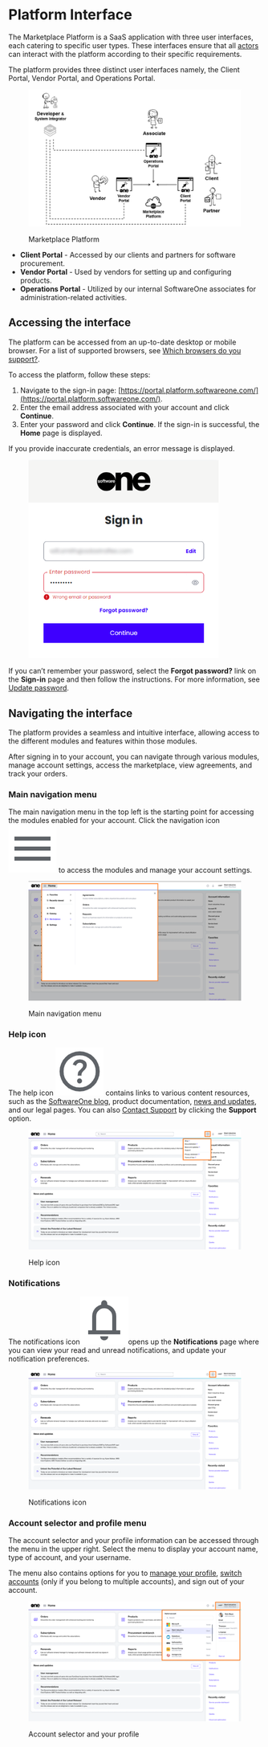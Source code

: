 # Platform Interface

The Marketplace Platform is a SaaS application with three user interfaces, each catering to specific user types. These interfaces ensure that all [actors](../key-concepts.md#platform-actors) can interact with the platform according to their specific requirements.&#x20;

The platform provides three distinct user interfaces namely, the Client Portal, Vendor Portal, and Operations Portal.&#x20;

<figure><img src="../../../.gitbook/assets/image (7).png" alt=""><figcaption><p>Marketplace Platform</p></figcaption></figure>

* **Client Portal** - Accessed by our clients and partners for software procurement.&#x20;
* **Vendor Portal** - Used by vendors for setting up and configuring products.
* **Operations Portal** - Utilized by our internal SoftwareOne associates for administration-related activities.

## Accessing the interface

The platform can be accessed from an up-to-date desktop or mobile browser. For a list of supported browsers, see [Which browsers do you support?](../../../help-and-support/faqs/which-browsers-do-you-support.md).

To access the platform, follow these steps:

1. Navigate to the sign-in page: [https://portal.platform.softwareone.com/](https://portal.platform.softwareone.com/).
2. Enter the email address associated with your account and click **Continue**.
3. Enter your password and click **Continue**. If the sign-in is successful, the **Home** page is displayed.

If you provide inaccurate credentials, an error message is displayed.&#x20;

<figure><img src="../../../.gitbook/assets/image (794).png" alt="" width="379"><figcaption></figcaption></figure>

If you can’t remember your password, select the **Forgot password?** link on the **Sign-in** page and then follow the instructions. For more information, see [Update password](../../../help-and-support/faqs/update-password.md).

## Navigating the interface

The platform provides a seamless and intuitive interface, allowing access to the different modules and features within those modules.&#x20;

After signing in to your account, you can navigate through various modules, manage account settings, access the marketplace, view agreements, and track your orders.

### Main navigation menu

The main navigation menu in the top left is the starting point for accessing the modules enabled for your account. Click the navigation icon <img src="../../../.gitbook/assets/menu_24dp_5F6368_FILL0_wght400_GRAD0_opsz24.png" alt="" data-size="line"> to access the modules and manage your account settings.

<figure><img src="../../../.gitbook/assets/Main menu.png" alt=""><figcaption><p>Main navigation menu</p></figcaption></figure>

### Help icon

The help icon <img src="../../../.gitbook/assets/help_24dp_5F6368_FILL0_wght400_GRAD0_opsz24 (1).png" alt="" data-size="line"> contains links to various content resources, such as the [SoftwareOne blog](https://www.softwareone.com/en/blog/articles), product documentation, [news and updates](https://www.softwareone.com/en/media-releases), and our legal pages. You can also [Contact Support](../../../help-and-support/getting-support.md) by clicking the **Support** option.

<figure><img src="../../../.gitbook/assets/Help.png" alt=""><figcaption><p>Help icon</p></figcaption></figure>

### Notifications

The notifications icon<img src="../../../.gitbook/assets/notifications_24dp_5F6368_FILL0_wght400_GRAD0_opsz24.png" alt="" data-size="line">opens up the **Notifications** page where you can view your read and unread notifications, and update your notification preferences.&#x20;

<figure><img src="../../../.gitbook/assets/Notifications.png" alt=""><figcaption><p>Notifications icon</p></figcaption></figure>

### Account selector and profile menu

The account selector and your profile information can be accessed through the menu in the upper right. Select the menu to display your account name, type of account, and your username.&#x20;

The menu also contains options for you to [manage your profile](manage-profile.md), [switch accounts](switch-account.md) (only if you belong to multiple accounts), and sign out of your account.&#x20;

<figure><img src="../../../.gitbook/assets/Accountselector.png" alt=""><figcaption><p>Account selector and your profile</p></figcaption></figure>
